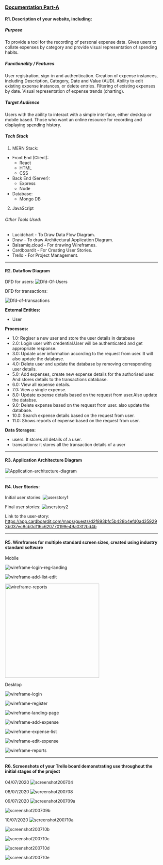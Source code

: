 ### <u>Documentation Part-A</u>

#### R1. Description of your website, including:

##### Purpose
To provide a tool for the recording of personal expense data. Gives users to collate expenses by category and provide visual representation of spending habits.

##### Functionality / Features
User registration, sign-in and authentication. Creation of expense instances, including
Description, Category, Date and Value (AUD). Ability to edit existing expense instances, or delete entries. 
Filtering of existing expenses by date. Visual representation of expense trends (charting).

##### Target Audience
Users with the ability to interact with a simple interface, either desktop or mobile based. Those who want an online resource for recording and displaying spending history. 

##### Tech Stack
1. MERN Stack:
* Front End (Client):
   * React
   * HTML
   * CSS
* Back End (Server):
   * Express 
   * Node
* Database:
   * Mongo DB

2. JavaScript
###### Other Tools Used:
* Lucidchart - To Draw Data Flow Diagram.
* Draw - To draw Architectural Application Diagram.
* Balsamiq.cloud - For drawing Wireframes.
* Cardboardit - For Creating User Stories.
* Trello - For Project Management.
---
#### R2. Dataflow Diagram

DFD for users: 
![Dfd-Of-Users](docs/Dfd/dfd1.png)

DFD for transactions:

![Dfd-of-transactions](docs/Dfd/dfd2.png)

**External Entities:**
* User

**Processes:**
* 1.0: Regiser a new user and store the user details in database
* 2.0: Login user with credential.User will be authenticated and get appropriate response.
* 3.0: Update user information according to the request from user. It will also update the database.
* 4.0: Delete user and update the database by removing corresponding user details.
* 5.0: Add expenses, create new expense details for the authorised user. And stores details to the transactions database.
* 6.0: View all expense details.
* 7.0: View a single expense.
* 8.0: Update expense details based on the request from user.Also update the databse.
* 9.0: Delete expense based on the request from user. also update the database.
* 10.0: Search expense details based on the request from user.
* 11.0: Shows reports of expense based on the request from user.

**Data Storages:**

* users: It stores all details of a user.
* transactions: it stores all the transaction details of a user
---
#### R3. Application Architecture Diagram

![Application-architecture-diagram](docs/architectural-diagram/final-arch-diagram.png)

---
#### R4. User Stories:

Initial user stories:
![userstory1](docs/userstories/user1-9-7-20.png)


Final user stories:
![userstory2](docs/userstories/User-story2.png)

Link to the user-story: https://app.cardboardit.com/maps/guests/d2f893bfc5b428b4efd0ad359293b037ec8cb0df16c620770199e49a03f2bd4b

---
#### R5. Wireframes for multiple standard screen sizes, created using industry standard software
Mobile <br>

![wireframe-login-reg-landing](docs/wireframes/m-login-reg-landing.png)

![wireframe-add-list-edit](docs/wireframes/m-add-list-edit.png)

<img src="docs/wireframes/m-reports.png" alt="wireframe-reports" height="310"/>


Desktop<br>

![wireframe-login](docs/wireframes/d-login.png)

![wireframe-register](docs/wireframes/d-register.png)

![wireframe-landing-page](docs/wireframes/d-landing-page.png)

![wireframe-add-expense](docs/wireframes/d-add-expense.png)

![wireframe-expense-list](docs/wireframes/d-expense-list.png)

![wireframe-edit-expense](docs/wireframes/d-edit-expense.png)

![wireframe-reports](docs/wireframes/d-reports.png)

----

#### R6. Screenshots of your Trello board demonstrating use throughout the initial stages of the project
04/07/2020
![screenshot200704](docs/Trello/trello-screenshot-200704.jpg)

08/07/2020
![screenshot200708](docs/Trello/trello-screenshot-200708.png)

09/07/2020
![screenshot200709a](docs/Trello/trello-screenshot-200709a.png)

![screenshot200709b](docs/Trello/trello-screenshot-200709b.png)

10/07/2020
![screenshot200710a](docs/Trello/trello-screenshot-200710a.jpg)

![screenshot200710b](docs/Trello/trello-screenshot-200710b.jpg)

![screenshot200710c](docs/Trello/trello-screenshot-200710c.jpg)

![screenshot200710d](docs/Trello/trello-screenshot-200710d.jpg)

![screenshot200710e](docs/Trello/trello-screenshot-200710e.jpg)
